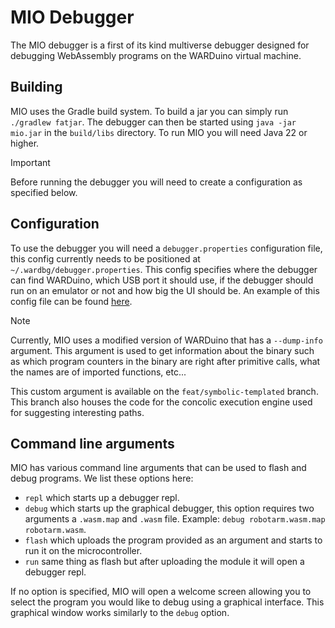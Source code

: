 # MIO Debugger
The MIO debugger is a first of its kind multiverse debugger designed for debugging WebAssembly programs on the WARDuino virtual machine.

## Building
MIO uses the Gradle build system. To build a jar you can simply run `./gradlew fatjar`. The debugger can then be started using `java -jar mio.jar` in the `build/libs` directory. To run MIO you will need Java 22 or higher.

> [!IMPORTANT]
> Before running the debugger you will need to create a configuration as specified below.

## Configuration
To use the debugger you will need a `debugger.properties` configuration file, this config currently needs to be positioned at
`~/.wardbg/debugger.properties`. This config specifies where the debugger can find WARDuino, which USB port it should
use, if the debugger should run on an emulator or not and how big the UI should be. An example of this config file can
be found [here](debugger.properties).

> [!NOTE]
> Currently, MIO uses a modified version of WARDuino that has a `--dump-info` argument. This argument is used to get
information about the binary such as which program counters in the binary are right after primitive calls, what the
names are of imported functions, etc... 
> 
> This custom argument is available on the `feat/symbolic-templated` branch. This branch also houses the code for the concolic execution engine used for suggesting interesting paths.

## Command line arguments
MIO has various command line arguments that can be used to flash and debug programs. We list these options here:
- `repl` which starts up a debugger repl.
- `debug` which starts up the graphical debugger, this option requires two arguments a `.wasm.map` and `.wasm` file. Example: `debug robotarm.wasm.map robotarm.wasm`.
- `flash` which uploads the program provided as an argument and starts to run it on the microcontroller.
- `run` same thing as flash but after uploading the module it will open a debugger repl.

If no option is specified, MIO will open a welcome screen allowing you to select the program you would like to debug using a graphical interface. This graphical window works similarly to the `debug` option.
